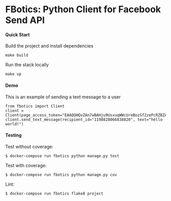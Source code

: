 # FBotics: Python Client for Facebook Send API


#### Quick Start
Build the project and install dependencies

```
make build
```

Run the stack locally
```
make up
```

#### Demo
This is an example of sending a text message to a user
```
from fbotics import Client
client = Client(page_access_token="EAAQQHQvZAn7wBAHju9UsxuqWWcUreBozSf2zePcRZBZAjNoaQdxK4o93U9UwGLPYIgy4ZABwkjH5ZBOm4L3aX1x0x4jLtXt8ZAxe3j9qYLpKWeYA2QfMTFt4lVBNB8QjlY0IlgX92yl6SMxH4uKO1QMCJHHYKZBJy9BqZAEJxApMkAZDZD")
client.send_text_message(recipient_id="1198828066838820", text="hello world!")

```
#### Testing

Test without coverage:

```
$ docker-compose run fbotics python manage.py test
```

Test with coverage:

```
$ docker-compose run fbotics python manage.py cov
```

Lint:

```
$ docker-compose run fbotics flake8 project
```
